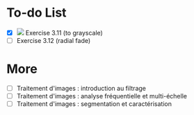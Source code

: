 # To-do List
- [x] ![](https://img.shields.io/badge/status-completed-brightgreen) Exercise 3.11 (to grayscale)
- [ ] Exercise 3.12 (radial fade)

# More
- [ ] Traitement d'images : introduction au filtrage
- [ ] Traitement d'images : analyse fréquentielle et multi-échelle
- [ ] Traitement d'images : segmentation et caractérisation
